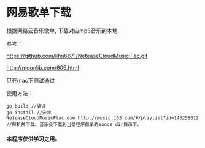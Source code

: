 # 网易歌单下载

根据网易云音乐歌单, 下载对应mp3音乐到本地.

参考：

https://github.com/lifei6671/NeteaseCloudMusicFlac.git

http://moonlib.com/606.html

只在mac下测试通过

使用方法：

    go build //编译
    go install //安装
    NeteaseCloudMusicFlac.exe http://music.163.com/#/playlist?id=145258012 //解析并下载。音乐会下载到当前程序目录的songs_dir目录下。

#### 本程序仅供学习之用。
